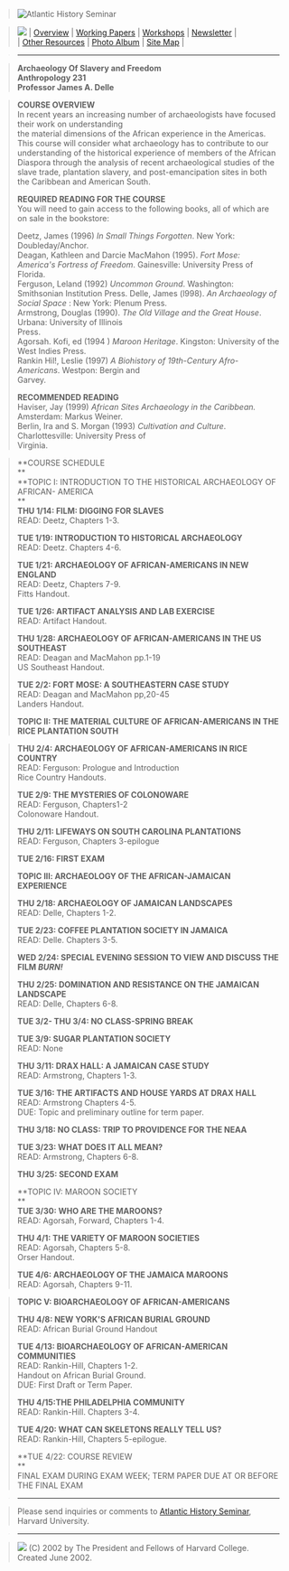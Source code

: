 > ![Atlantic History Seminar](Images/sembarl.jpg)  
>

>

> [![](Images/atlant5.gif)](index.html) | [Overview](aboutsem.html) | [Working
Papers](wphome.html) | [Workshops](wksphome.html) |
[Newsletter](newshome.html) |  
>  | [Other Resources](resrce.html) | [Photo Album](photos.html) | [Site
Map](sitemap.html) |

>

> * * *

>

> **Archaeology Of Slavery and Freedom  
>  Anthropology 231  
>  Professor James A. Delle**

>

>  
>

> **COURSE OVERVIEW**  
>  In recent years an increasing number of archaeologists have focused their
work on understanding  
>  the material dimensions of the African experience in the Americas. This
course will consider what archaeology has to contribute to our understanding
of the historical experience of members of the African Diaspora through the
analysis of recent archaeological studies of the slave trade, plantation
slavery, and post-emancipation sites in both the Caribbean and American South.  
>  
>  **REQUIRED READING FOR THE COURSE**  
>  You will need to gain access to the following books, all of which are on
sale in the bookstore:  
>  
>  Deetz, James (1996) _In Small Things Forgotten_. New York:
Doubleday/Anchor.  
>  Deagan, Kathleen and Darcie MacMahon (1995). _Fort Mose: America's Fortress
of Freedom_. Gainesville: University Press of Florida.  
>  Ferguson, Leland (1992) _Uncommon Ground_. Washington: Smithsonian
Institution Press. Delle, James (l998). _An Archaeology of Social Space_ : New
York: Plenum Press.  
>  Armstrong, Douglas (1990). _The Old Village and the Great House_. Urbana:
University of Illinois  
>  Press.  
>  Agorsah. Kofi, ed (1994 ) _Maroon Heritage_. Kingston: University of the
West Indies Press.  
>  Rankin Hil!, Leslie (1997) _A Biohistory of 19th-Century Afro-Americans_.
Westpon: Bergin and  
>  Garvey.  
>  
>  **RECOMMENDED READING**  
>  Haviser, Jay (1999) _African Sites Archaeology in the Caribbean._
Amsterdam: Markus Weiner.  
>  Berlin, Ira and S. Morgan (1993) _Cultivation and Culture_.
Charlottesville: University Press of  
>  Virginia.

>

> **COURSE SCHEDULE  
>  **  
>  **TOPIC I: INTRODUCTION TO THE HISTORICAL ARCHAEOLOGY OF AFRICAN- AMERICA  
>  **  
>  **THU 1/14: FILM: DIGGING FOR SLAVES**  
>  READ: Deetz, Chapters 1-3.  
>  
>  **TUE 1/19: INTRODUCTION TO HISTORICAL ARCHAEOLOGY**  
>  READ: Deetz. Chapters 4-6.  
>  
>  **TUE 1/21: ARCHAEOLOGY OF AFRICAN-AMERICANS IN NEW ENGLAND**  
>  READ: Deetz, Chapters 7-9.  
>  Fitts Handout.  
>  
>  **TUE 1/26: ARTlFACT ANALYSIS AND LAB EXERCISE**  
>  READ: Artifact Handout.  
>  
>  **THU 1/28: ARCHAEOLOGY OF AFRICAN-AMERICANS IN THE US SOUTHEAST**  
>  READ: Deagan and MacMahon pp.1-19  
>  US Southeast Handout.  
>  
>  **TUE 2/2: FORT MOSE: A SOUTHEASTERN CASE STUDY**  
>  READ: Deagan and MacMahon pp,20-45  
>  Landers Handout.  
>  
>  **TOPIC II: THE MATERIAL CULTURE OF AFRICAN-AMERICANS IN THE RICE
PLANTATION SOUTH**

>

> **THU 2/4: ARCHAEOLOGY OF AFRICAN-AMERICANS IN RICE COUNTRY**  
>  READ: Ferguson: Prologue and Introduction  
>  Rice Country Handouts.  
>  
>  **TUE 2/9: THE MYSTERIES OF COLONOWARE**  
>  READ: Ferguson, Chapters1-2  
>  Colonoware Handout.  
>  
>  **THU 2/11: LIFEWAYS ON SOUTH CAROLINA PLANTATIONS**  
>  READ: Ferguson, Chapters 3-epilogue  
>  
>  **TUE 2/16: FIRST EXAM**  
>  
>  **TOPIC Ill: ARCHAEOLOGY OF THE AFRICAN-JAMAICAN EXPERIENCE**  
>  
>  **THU 2/18: ARCHAEOLOGY OF JAMAICAN LANDSCAPES**  
>  READ: Delle, Chapters 1-2.  
>  
>  **TUE 2/23: COFFEE PLANTATION SOCIETY IN JAMAICA**  
>  READ: Delle. Chapters 3-5.  
>  
>  **WED 2/24: SPECIAL EVENING SESSION TO VIEW AND DISCUSS THE FILM _BURN!_**  
>  
>  **THU 2/25: DOMINATION AND RESISTANCE ON THE JAMAICAN LANDSCAPE**  
>  READ: Delle, Chapters 6-8.  
>  
>  **TUE 3/2- THU 3/4: NO CLASS-SPRING BREAK**  
>  
>  **TUE 3/9: SUGAR PLANTATION SOCIETY**  
>  READ: None  
>  
>  **THU 3/11: DRAX HALL: A JAMAICAN CASE STUDY**  
>  READ: Armstrong, Chapters 1-3.  
>  
>  **TUE 3/16: THE ARTIFACTS AND HOUSE YARDS AT DRAX HALL**  
>  READ: Armstrong Chapters 4-5.  
>  DUE: Topic and preliminary outline for term paper.  
>  
>  **THU 3/18: NO CLASS: TRIP TO PROVIDENCE FOR THE NEAA**  
>  
>  **TUE 3/23: WHAT DOES IT ALL MEAN?**  
>  READ: Armstrong, Chapters 6-8.  
>  
>  **THU 3/25: SECOND EXAM**  
>  
>  **TOPIC IV: MAROON SOCIETY  
>  **  
>  **TUE 3/30: WHO ARE THE MAROONS?**  
>  READ: Agorsah, Forward, Chapters 1-4.  
>  
>  **THU 4/1: THE VARlETY OF MAROON SOCIETIES**  
>  READ: Agorsah, Chapters 5-8.  
>  Orser Handout.  
>  
>  **TUE 4/6: ARCHAEOLOGY OF THE JAMAICA MAROONS**  
>  READ: Agorsah, Chapters 9-11.  
>

>

> **TOPIC V: BIOARCHAEOLOGY OF AFRICAN-AMERICANS**  
>  
>  **THU 4/8: NEW YORK'S AFRICAN BURIAL GROUND**  
>  READ: African Burial Ground Handout  
>  
>  **TUE 4/13: BIOARCHAEOLOGY OF AFRICAN-AMERICAN COMMUNITIES**  
>  READ: Rankin-Hill, Chapters 1-2.  
>  Handout on African Burial Ground.  
>  DUE: First Draft or Term Paper.  
>  
>  **THU 4/15:THE PHILADELPHlA COMMUNITY**  
>  READ: Rankin-Hill. Chapters 3-4.  
>  
>  **TUE 4/20: WHAT CAN SKELETONS REALLY TELL US?**  
>  READ: Rankin-Hill, Chapters 5-epilogue.  
>  
>  **TUE 4/22: COURSE REVIEW  
>  **  
>  FINAL EXAM DURING EXAM WEEK; TERM PAPER DUE AT OR BEFORE THE FINAL EXAM  
>

>

>  
>

> * * *

>

> Please send inquiries or comments to [Atlantic History
Seminar](mailto:pdenault@fas.harvard.edu), Harvard University.

>

> * * *

>

> ![](Images/Smverit.gif) (C) 2002 by The President and Fellows of Harvard
College.  
>  Created June 2002.  
>


